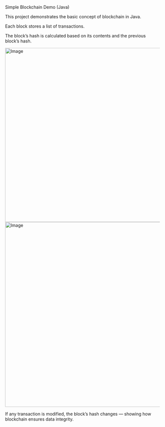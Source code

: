 Simple Blockchain Demo (Java)

This project demonstrates the basic concept of blockchain in Java.

Each block stores a list of transactions.

The block’s hash is calculated based on its contents and the previous block’s hash.

<img width="998" height="565" alt="Image" src="https://github.com/user-attachments/assets/f861cf70-40b0-4071-bd81-58f6acaf9ac2" />

<img width="1311" height="600" alt="Image" src="https://github.com/user-attachments/assets/32f322d1-d600-4244-acec-6d1008c92a57" />

If any transaction is modified, the block’s hash changes — showing how blockchain ensures data integrity.
